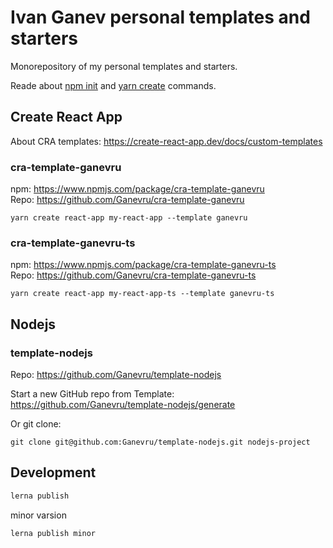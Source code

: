 # Ivan Ganev personal templates and starters

Monorepository of my personal templates and starters.

Reade about [npm init](https://docs.npmjs.com/cli/init) and [yarn create](https://yarnpkg.com/en/docs/cli/create) commands.

## Create React App

About CRA templates: https://create-react-app.dev/docs/custom-templates

### cra-template-ganevru

npm: https://www.npmjs.com/package/cra-template-ganevru  
Repo: https://github.com/Ganevru/cra-template-ganevru

```
yarn create react-app my-react-app --template ganevru
```

### cra-template-ganevru-ts

npm: https://www.npmjs.com/package/cra-template-ganevru-ts  
Repo: https://github.com/Ganevru/cra-template-ganevru-ts

```
yarn create react-app my-react-app-ts --template ganevru-ts
```

## Nodejs

### template-nodejs

Repo: https://github.com/Ganevru/template-nodejs

Start a new GitHub repo from Template: https://github.com/Ganevru/template-nodejs/generate

Or git clone:

```
git clone git@github.com:Ganevru/template-nodejs.git nodejs-project
```

## Development

```bash
lerna publish
```

minor varsion

```bash
lerna publish minor
```

